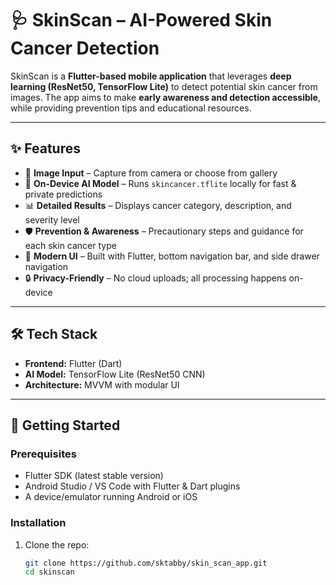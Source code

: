 # 🩺 SkinScan – AI-Powered Skin Cancer Detection

SkinScan is a **Flutter-based mobile application** that leverages **deep learning (ResNet50, TensorFlow Lite)** to detect potential skin cancer from images. The app aims to make **early awareness and detection accessible**, while providing prevention tips and educational resources.  

---

## ✨ Features
- 📸 **Image Input** – Capture from camera or choose from gallery  
- 🧠 **On-Device AI Model** – Runs `skincancer.tflite` locally for fast & private predictions  
- 📊 **Detailed Results** – Displays cancer category, description, and severity level  
- 🛡️ **Prevention & Awareness** – Precautionary steps and guidance for each skin cancer type  
- 🎨 **Modern UI** – Built with Flutter, bottom navigation bar, and side drawer navigation  
- 🔒 **Privacy-Friendly** – No cloud uploads; all processing happens on-device  

---

## 🛠️ Tech Stack
- **Frontend:** Flutter (Dart)  
- **AI Model:** TensorFlow Lite (ResNet50 CNN)  
- **Architecture:** MVVM with modular UI  

---

## 🚀 Getting Started

### Prerequisites
- Flutter SDK (latest stable version)  
- Android Studio / VS Code with Flutter & Dart plugins  
- A device/emulator running Android or iOS  

### Installation
1. Clone the repo:
   ```bash
   git clone https://github.com/sktabby/skin_scan_app.git
   cd skinscan
